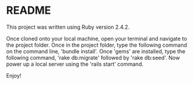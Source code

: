 # README


This project was written using Ruby version 2.4.2.

Once cloned onto your local machine, open your terminal and navigate to the project folder.
Once in the project folder, type the following command on the command line, 'bundle install'.
Once 'gems' are installed, type the following command, 'rake db:migrate' followed by 'rake db:seed'.
Now power up a local server using the 'rails start' command.

Enjoy!
